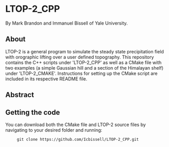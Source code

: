 # LTOP-2_CPP

   By Mark Brandon and Immanuel Bissell of Yale University. 

## About
   LTOP-2 is a general program to simulate the steady state precipitation field with orographic lifting over a user defined topography. This repository contains the C++ scripts under 'LTOP-2_CPP' as well as a CMake file with two examples (a simple Gaussian hill and a section of the Himalayan shelf) under 'LTOP-2_CMAKE'. Instructions for setting up the CMake script are included in its respective README file. 

## Abstract
   
## Getting the code
   You can download both the CMake file and LTOP-2 source files by navigating to your desired folder and running:
   
         git clone https://github.com/Icbissell/LTOP-2_CPP.git 
